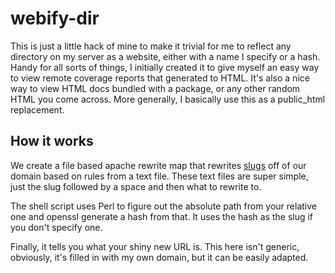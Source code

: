 webify-dir
==========

This is just a little hack of mine to make it trivial for me to reflect any
directory on my server as a website, either with a name I specify or a hash. 
Handy for all sorts of things, I initially created it to give myself an easy
way to view remote coverage reports that generated to HTML.  It's also a
nice way to view HTML docs bundled with a package, or any other random HTML
you come across.  More generally, I basically use this as a public_html
replacement.

How it works
------------

We create a file based apache rewrite map that rewrites [slugs][] off of our
domain based on rules from a text file.  These text files are super simple,
just the slug followed by a space and then what to rewrite to.

  [slugs]: http://en.wikipedia.org/wiki/Slug_%28web_publishing%29

The shell script uses Perl to figure out the absolute path from your
relative one and openssl generate a hash from that.  It uses the hash as the
slug if you don't specify one.

Finally, it tells you what your shiny new URL is.  This here isn't generic,
obviously, it's filled in with my own domain, but it can be easily adapted.

